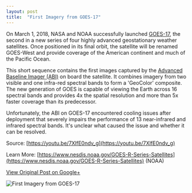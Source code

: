 ```yaml
---
layout: post
title:  "First Imagery from GOES-17"
---
```


On March 1, 2018, NASA and NOAA successfully launched [GOES-17](https://en.wikipedia.org/wiki/GOES-17), the second in a new series of four highly advanced geostationary weather satellites. Once positioned in its final orbit, the satellite will be renamed GOES-West and provide coverage of the American continent and much of the Pacific Ocean.

This short sequence contains the first images captured by the [Advanced Baseline Imager (ABI)](https://en.wikipedia.org/wiki/GOES-17#Advanced_Baseline_Imager) on board the satellite. It combines imagery from two visible and one infra-red spectral bands to form a 'GeoColor' composite. The new generation of GOES is capable of viewing the Earth across 16 spectral bands and provides 4x the spatial resolution and more than 5x faster coverage than its predecessor.

Unfortunately, the ABI on GOES-17 encountered cooling issues after deployment that severely impairs the performance of 13 near-infrared and infrared spectral bands. It's unclear what caused the issue and whether it can be resolved.

Source: [https://youtu.be/7XlfE0ndv_g](https://youtu.be/7XlfE0ndv_g)

Learn More: [https://www.nesdis.noaa.gov/GOES-R-Series-Satellites](https://www.nesdis.noaa.gov/GOES-R-Series-Satellites) (NOAA)

[View Original Post on Google+](https://plus.google.com/+ColinSullender/posts/JJc9MstCtJW)

![First Imagery from GOES-17](/assets/img/2018-06-02-GOES-17.gif)
